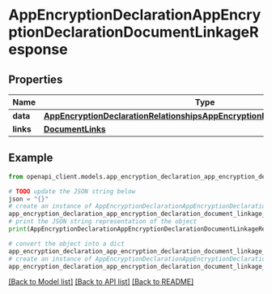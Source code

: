 # AppEncryptionDeclarationAppEncryptionDeclarationDocumentLinkageResponse


## Properties

Name | Type | Description | Notes
------------ | ------------- | ------------- | -------------
**data** | [**AppEncryptionDeclarationRelationshipsAppEncryptionDeclarationDocumentData**](AppEncryptionDeclarationRelationshipsAppEncryptionDeclarationDocumentData.md) |  | 
**links** | [**DocumentLinks**](DocumentLinks.md) |  | 

## Example

```python
from openapi_client.models.app_encryption_declaration_app_encryption_declaration_document_linkage_response import AppEncryptionDeclarationAppEncryptionDeclarationDocumentLinkageResponse

# TODO update the JSON string below
json = "{}"
# create an instance of AppEncryptionDeclarationAppEncryptionDeclarationDocumentLinkageResponse from a JSON string
app_encryption_declaration_app_encryption_declaration_document_linkage_response_instance = AppEncryptionDeclarationAppEncryptionDeclarationDocumentLinkageResponse.from_json(json)
# print the JSON string representation of the object
print(AppEncryptionDeclarationAppEncryptionDeclarationDocumentLinkageResponse.to_json())

# convert the object into a dict
app_encryption_declaration_app_encryption_declaration_document_linkage_response_dict = app_encryption_declaration_app_encryption_declaration_document_linkage_response_instance.to_dict()
# create an instance of AppEncryptionDeclarationAppEncryptionDeclarationDocumentLinkageResponse from a dict
app_encryption_declaration_app_encryption_declaration_document_linkage_response_from_dict = AppEncryptionDeclarationAppEncryptionDeclarationDocumentLinkageResponse.from_dict(app_encryption_declaration_app_encryption_declaration_document_linkage_response_dict)
```
[[Back to Model list]](../README.md#documentation-for-models) [[Back to API list]](../README.md#documentation-for-api-endpoints) [[Back to README]](../README.md)


